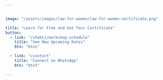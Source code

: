 ```yaml
---


image: "/assets/images/law-for-women/law-for-women-certificate.png"

title: "Learn for Free and Get Your Certificate"
button:
  - link: "/shakti/workshop-schedule"
    title: "See New Upcoming Dates"
    btn: "btn1"

  - link: "/contact"
    title: "Connect on WhatsApp"
    btn: "btn3"

---
```

